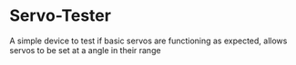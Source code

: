 # Servo-Tester
A simple device to test if basic servos are functioning as expected, allows servos to be set at a angle in their range
